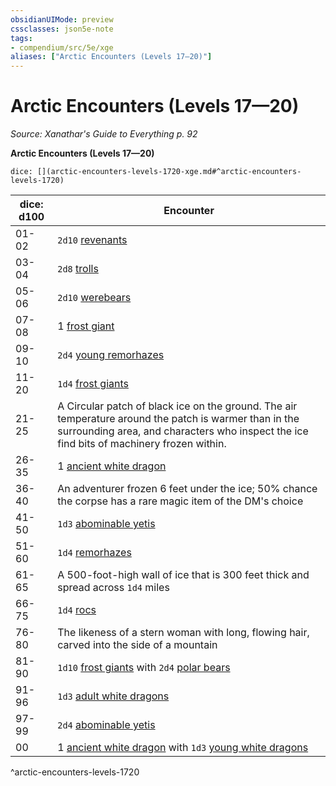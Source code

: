 ```yaml
---
obsidianUIMode: preview
cssclasses: json5e-note
tags:
- compendium/src/5e/xge
aliases: ["Arctic Encounters (Levels 17—20)"]
---
```

# Arctic Encounters (Levels 17—20)
*Source: Xanathar's Guide to Everything p. 92* 

**Arctic Encounters (Levels 17—20)**

`dice: [](arctic-encounters-levels-1720-xge.md#^arctic-encounters-levels-1720)`

| dice: d100 | Encounter |
|------------|-----------|
| 01-02 | `2d10` [revenants](Mechanics/bestiary/undead/revenant.md) |
| 03-04 | `2d8` [trolls](Mechanics/bestiary/giant/troll.md) |
| 05-06 | `2d10` [werebears](Mechanics/bestiary/humanoid/werebear.md) |
| 07-08 | 1 [frost giant](Mechanics/bestiary/giant/frost-giant.md) |
| 09-10 | `2d4` [young remorhazes](Mechanics/bestiary/monstrosity/young-remorhaz.md) |
| 11-20 | `1d4` [frost giants](Mechanics/bestiary/giant/frost-giant.md) |
| 21-25 | A Circular patch of black ice on the ground. The air temperature around the patch is warmer than in the surrounding area, and characters who inspect the ice find bits of machinery frozen within. |
| 26-35 | 1 [ancient white dragon](Mechanics/bestiary/dragon/ancient-white-dragon.md) |
| 36-40 | An adventurer frozen 6 feet under the ice; 50% chance the corpse has a rare magic item of the DM's choice |
| 41-50 | `1d3` [abominable yetis](Mechanics/bestiary/monstrosity/abominable-yeti.md) |
| 51-60 | `1d4` [remorhazes](Mechanics/bestiary/monstrosity/remorhaz.md) |
| 61-65 | A 500-foot-high wall of ice that is 300 feet thick and spread across `1d4` miles |
| 66-75 | `1d4` [rocs](Mechanics/bestiary/monstrosity/roc.md) |
| 76-80 | The likeness of a stern woman with long, flowing hair, carved into the side of a mountain |
| 81-90 | `1d10` [frost giants](Mechanics/bestiary/giant/frost-giant.md) with `2d4` [polar bears](Mechanics/bestiary/beast/polar-bear.md) |
| 91-96 | `1d3` [adult white dragons](Mechanics/bestiary/dragon/adult-white-dragon.md) |
| 97-99 | `2d4` [abominable yetis](Mechanics/bestiary/monstrosity/abominable-yeti.md) |
| 00 | 1 [ancient white dragon](Mechanics/bestiary/dragon/ancient-white-dragon.md) with `1d3` [young white dragons](Mechanics/bestiary/dragon/young-white-dragon.md) |
^arctic-encounters-levels-1720